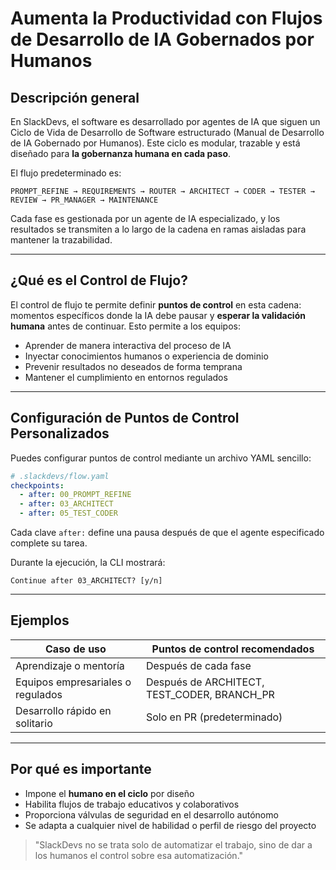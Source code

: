 # Aumenta la Productividad con Flujos de Desarrollo de IA Gobernados por Humanos

## Descripción general

En SlackDevs, el software es desarrollado por agentes de IA que siguen un Ciclo de Vida de Desarrollo de Software estructurado (Manual de Desarrollo de IA Gobernado por Humanos). Este ciclo es modular, trazable y está diseñado para **la gobernanza humana en cada paso**.

El flujo predeterminado es:

```
PROMPT_REFINE → REQUIREMENTS → ROUTER → ARCHITECT → CODER → TESTER → REVIEW → PR_MANAGER → MAINTENANCE
```

Cada fase es gestionada por un agente de IA especializado, y los resultados se transmiten a lo largo de la cadena en ramas aisladas para mantener la trazabilidad.

---

## ¿Qué es el Control de Flujo?

El control de flujo te permite definir **puntos de control** en esta cadena: momentos específicos donde la IA debe pausar y **esperar la validación humana** antes de continuar. Esto permite a los equipos:

- Aprender de manera interactiva del proceso de IA
- Inyectar conocimientos humanos o experiencia de dominio
- Prevenir resultados no deseados de forma temprana
- Mantener el cumplimiento en entornos regulados

---

## Configuración de Puntos de Control Personalizados

Puedes configurar puntos de control mediante un archivo YAML sencillo:

```yaml
# .slackdevs/flow.yaml
checkpoints:
  - after: 00_PROMPT_REFINE
  - after: 03_ARCHITECT
  - after: 05_TEST_CODER
```

Cada clave `after:` define una pausa después de que el agente especificado complete su tarea.

Durante la ejecución, la CLI mostrará:

```
Continue after 03_ARCHITECT? [y/n]
```

---

## Ejemplos

| Caso de uso                    | Puntos de control recomendados                   |
|--------------------------------|--------------------------------------------------|
| Aprendizaje o mentoría         | Después de cada fase                             |
| Equipos empresariales o regulados | Después de ARCHITECT, TEST_CODER, BRANCH_PR   |
| Desarrollo rápido en solitario | Solo en PR (predeterminado)                      |

---

## Por qué es importante

- Impone el **humano en el ciclo** por diseño
- Habilita flujos de trabajo educativos y colaborativos
- Proporciona válvulas de seguridad en el desarrollo autónomo
- Se adapta a cualquier nivel de habilidad o perfil de riesgo del proyecto

> "SlackDevs no se trata solo de automatizar el trabajo, sino de dar a los humanos el control sobre esa automatización."
